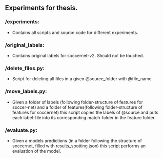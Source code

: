 ## Experiments for thesis. 

### /experiments:
- Contains all scripts and source code for different experiments. 


### /original_labels:
- Contains original labels for soccernet-v2. Should not be touched.

### /delete_files.py:
- Script for deleting all files in a given @source_folder with @file_name.

### /move_labels.py:
- Given a folder of labels (following folder-structure of features for soccer-net) and a folder of features(following folder-structure of features for soccernet) this script copies the labels of @source and puts each label-file into its corresponding match-folder in the feature folder.  

### /evaluate.py:
- Given a models predictions (in a folder following the structure of soccernet, filled with results_spotting.json)
this script performs an evaluation of the model. 
